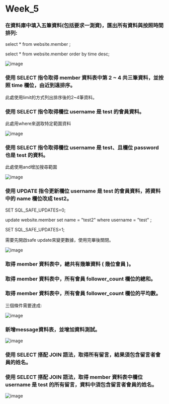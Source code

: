 <h1> Week_5 </h1>



  
<h3> 在資料庫中填入五筆資料(包括要求一測資)，匯出所有資料與按照時間排列: </h3>  


select * from website.member ;  

select * from website.member order by time desc;  
   

![image](https://nash15963.github.io/wehelp-assignments/week_5/img/img_2.png)

<h3>使用 SELECT 指令取得 member 資料表中第 2 ~ 4 共三筆資料，並按照 time 欄位，由近到遠排序。</h3>  

此處使用limit的方式列出排序後的2~4筆資料。  

<h3>使用 SELECT 指令取得欄位 username 是 test 的會員資料。</h3>  

此處用where來選取特定範圍資料    

![image](https://nash15963.github.io/wehelp-assignments/week_5/img/img_4.png)


<h3>使用 SELECT 指令取得欄位 username 是 test、且欄位 password 也是 test 的資料。</h3>  

此處使用and增加搜尋範圍  

![image](https://nash15963.github.io/wehelp-assignments/week_5/img/img_5.png)


<h3>使用 UPDATE 指令更新欄位 username 是 test 的會員資料，將資料中的 name 欄位改成 test2。</h3>
SET SQL_SAFE_UPDATES=0;  

update website.member set name = "test2" where username = "test" ;  

SET SQL_SAFE_UPDATES=1;  

需要先開啟safe update來變更數據，使用完畢後關閉。    

![image](https://nash15963.github.io/wehelp-assignments/week_5/img/img_6.png)


<h3>取得 member 資料表中，總共有幾筆資料 ( 幾位會員 )。</h3>  
<h3>取得 member 資料表中，所有會員 follower_count 欄位的總和。</h3>   
<h3>取得 member 資料表中，所有會員 follower_count 欄位的平均數。</h3>   
三個條件需要達成:  

![image](https://nash15963.github.io/wehelp-assignments/week_5/img/img_7.png)

<h3>新增message資料表，並增加資料測試。</h3>  

![image](https://nash15963.github.io/wehelp-assignments/week_5/img/img_8.png)


<h3>使用 SELECT 搭配 JOIN 語法，取得所有留言，結果須包含留言者會員的姓名。</h3>  
<h3>使用 SELECT 搭配 JOIN 語法，取得 member 資料表中欄位 username 是 test 的所有留言，資料中須包含留言者會員的姓名。</h3>  

![image](https://nash15963.github.io/wehelp-assignments/week_5/img/img_9.png)






